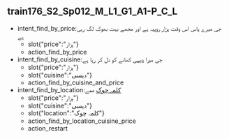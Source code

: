 ## train176_S2_Sp012_M_L1_G1_A1-P_C_L
* intent_find_by_price:جی میرے پاس اس وقت [ہزار](price) روپیہ ہے اور مجھے بہت بھوک لگ رہی ہے
	- slot{"price":"ہزار"}
	- action_find_by_price
* intent_find_by_cuisine:جی میرا [دیسی](cuisine) کھانے کو دل کر رہا ہے
	- slot{"price":"ہزار"}
	- slot{"cuisine":"دیسی"}
	- action_find_by_cuisine_and_price
* intent_find_by_location:[کلمہ چوک](location) سے
	- slot{"price":"ہزار"}
	- slot{"cuisine":"دیسی"}
	- slot{"location":"کلمہ چوک"}
	- action_find_by_location_cuisine_price
	- action_restart